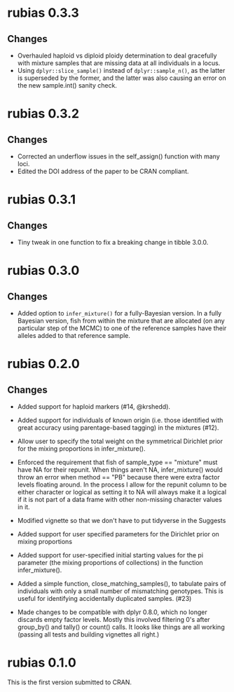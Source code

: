 # rubias 0.3.3

## Changes

* Overhauled haploid vs diploid ploidy determination to deal gracefully with mixture samples that
are missing data at all individuals in a locus.
* Using `dplyr::slice_sample()` instead of `dplyr::sample_n()`, as the latter is superseded
by the former, and the latter was also causing an error on the new sample.int() sanity check.



# rubias 0.3.2

## Changes

* Corrected an underflow issues in the self_assign() function with
many loci.
* Edited the DOI address of the paper to be CRAN compliant.

# rubias 0.3.1

## Changes

* Tiny tweak in one function to fix a breaking change in tibble 3.0.0.

# rubias 0.3.0

## Changes

* Added option to `infer_mixture()` for a fully-Bayesian version.
In a fully Bayesian version, fish from within
the mixture that are allocated (on any particular step of the MCMC) to one of the reference
samples have their alleles added to that reference sample.


# rubias 0.2.0

## Changes

* Added support for haploid markers (#14, @krshedd).

* Added support for individuals of known origin (i.e. those identified with great accuracy using 
parentage-based tagging) in the mixtures (#12).

* Allow user to specify the total weight on the symmetrical Dirichlet prior for the mixing
proportions in infer_mixture().

* Enforced the requirement that fish of sample_type == "mixture" must have NA for their repunit.
When things aren't NA, infer_mixture() would throw an error when method == "PB" because there 
were extra factor levels floating around.  In the process I allow for the repunit column to be
either character or logical as setting it to NA will always make it a logical if it is not part
of a data frame with other non-missing character values in it.

* Modified vignette so that we don't have to put tidyverse in the Suggests

* Added support for user specified parameters for the Dirichlet prior on mixing proportions

* Added support for user-specified initial starting values for the pi parameter (the mixing proportions of collections)
in the function infer_mixture().

* Added a simple function, close_matching_samples(), to tabulate pairs of
individuals with only a small number of mismatching
genotypes.  This is useful for identifying accidentally duplicated samples. (#23)

* Made changes to be compatible with dplyr 0.8.0, which no longer discards
empty factor levels.  Mostly this involved filtering 0's after group_by() and
tally()  or count() calls.  It looks like things are all working (passing all tests
and building vignettes all right.)



# rubias 0.1.0

This is the first version submitted to CRAN.
